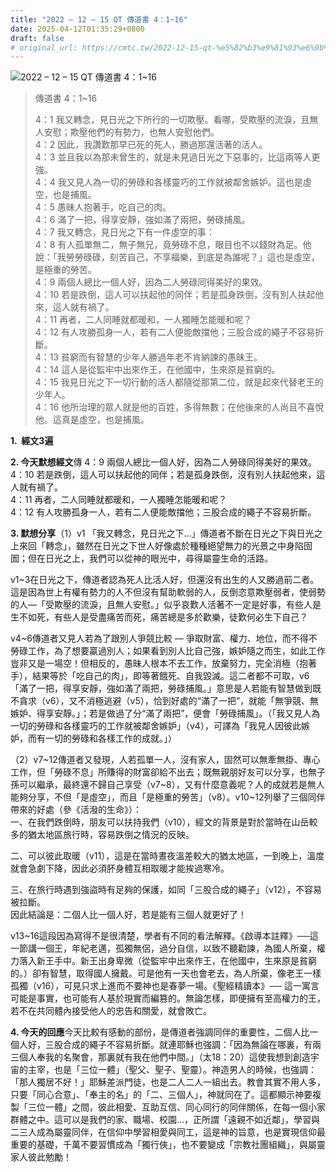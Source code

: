 ```yaml
---
title: "2022 – 12 – 15 QT 傳道書 4：1~16"
date: 2025-04-12T01:35:29+0800
draft: false
# original_url: https://cmtc.tw/2022-12-15-qt-%e5%82%b3%e9%81%93%e6%9b%b8-4%ef%bc%9a116
---
```


![2022 – 12 – 15 QT 傳道書 4：1\~16](/images/qt.jpg  "2022 – 12 – 15 QT 傳道書 4：1\~16")

> 傳道書 4：1\~16
>
> 4：1 我又轉念，見日光之下所行的一切欺壓。看哪，受欺壓的流淚，且無人安慰；欺壓他們的有勢力，也無人安慰他們。  
> 4：2 因此，我讚歎那早已死的死人，勝過那還活著的活人。  
> 4：3 並且我以為那未曾生的，就是未見過日光之下惡事的，比這兩等人更強。  
> 4：4 我又見人為一切的勞碌和各樣靈巧的工作就被鄰舍嫉妒。這也是虛空，也是捕風。  
> 4：5 愚昧人抱著手，吃自己的肉。  
> 4：6 滿了一把，得享安靜，強如滿了兩把，勞碌捕風。  
> 4：7 我又轉念，見日光之下有一件虛空的事：  
> 4：8 有人孤單無二，無子無兄，竟勞碌不息，眼目也不以錢財為足。他說：「我勞勞碌碌，刻苦自己，不享福樂，到底是為誰呢？」這也是虛空，是極重的勞苦。  
> 4：9 兩個人總比一個人好，因為二人勞碌同得美好的果效。  
> 4：10 若是跌倒，這人可以扶起他的同伴；若是孤身跌倒，沒有別人扶起他來，這人就有禍了。  
> 4：11 再者，二人同睡就都暖和，一人獨睡怎能暖和呢？  
> 4：12 有人攻勝孤身一人，若有二人便能敵擋他；三股合成的繩子不容易折斷。  
> 4：13 貧窮而有智慧的少年人勝過年老不肯納諫的愚昧王。  
> 4：14 這人是從監牢中出來作王，在他國中，生來原是貧窮的。  
> 4：15 我見日光之下一切行動的活人都隨從那第二位，就是起來代替老王的少年人。  
> 4：16 他所治理的眾人就是他的百姓，多得無數；在他後來的人尚且不喜悅他。這真是虛空，也是捕風。

**1.  經文3遍**

**2. 今天默想經文**傳 4：9 兩個人總比一個人好，因為二人勞碌同得美好的果效。  
4：10 若是跌倒，這人可以扶起他的同伴；若是孤身跌倒，沒有別人扶起他來，這人就有禍了。  
4：11 再者，二人同睡就都暖和，一人獨睡怎能暖和呢？  
4：12 有人攻勝孤身一人，若有二人便能敵擋他；三股合成的繩子不容易折斷。

**3. 默想分享**（1）v1 「我又轉念，見日光之下…」傳道者不斷在日光之下與日光之上來回「轉念」，雖然在日光之下世人好像處於種種絕望無力的光景之中身陷囹圄；但在日光之上，我們可以從神的眼光中，尋得屬靈生命的活路。

v1\~3在日光之下，傳道者認為死人比活人好，但還沒有出生的人又勝過前二者。這是因為世上有權有勢力的人不但沒有幫助軟弱的人，反倒恣意欺壓弱者，使弱勢的人—「受欺壓的流淚，且無人安慰。」似乎哀歎人活著不一定是好事，有些人是生不如死，有些人是受盡痛苦而死，痛苦總是多於歡樂，徒歎何必生下自己？

v4\~6傳道者又見人若為了跟別人爭競比較 — 爭取財富、權力、地位，而不得不勞碌工作，為了想要贏過別人；如果看到別人比自己強，嫉妒隨之而生，如此工作豈非又是一場空！但相反的，愚昧人根本不去工作，放棄努力，完全消極（抱著手），結果等於「吃自己的肉」，即等著餓死、自我毀滅。這二者都不可取，v6「滿了一把，得享安靜，強如滿了兩把，勞碌捕風。」意思是人若能有智慧做到既不貪求（v6），又不消極逃避（v5），恰到好處的“滿了一把”，就能「無爭競、無嫉妒、得享安靜。」；若是做過了分“滿了兩把”，便會「勞碌捕風」。（「我又見人為一切的勞碌和各樣靈巧的工作就被鄰舍嫉妒」（v4），可譯為「我見人因彼此嫉妒，而有一切的勞碌和各樣工作的成就。」）

（2）v7\~12傳道者又發現，人若孤單一人，沒有家人，固然可以無牽無掛、專心工作，但「勞碌不息」所賺得的財富卻給不出去；既無親朋好友可以分享，也無子孫可以繼承，最終還不歸自己享受（v7\~8），又有什麼意義呢？人的成就若是無人能夠分享，不但「是虛空」，而且「是極重的勞苦」（v8）。v10\~12列舉了三個同伴帶來的好處（參《活潑的生命》）：  
一、在我們跌倒時，朋友可以扶持我們（v10），經文的背景是對於當時在山岳較多的猶太地區旅行時，容易跌倒之情況的反映。

二、可以彼此取暖（v11），這是在當時晝夜溫差較大的猶太地區，一到晚上，溫度就會急劇下降，因此必須肧身體互相取暖才能挨過寒冷。

三、在旅行時遇到強盜時有足夠的保護，如同「三股合成的繩子」（v12），不容易被拉斷。  
因此結論是：二個人比一個人好，若是能有三個人就更好了！

v13\~16這段因為寫得不是很清楚，學者有不同的看法解釋。《啟導本註釋》──這一節講一個王，年紀老邁，孤獨無侶，過分自信，以致不聽勸諫，為國人所棄，權力落入新王手中。新王出身卑微（從監牢中出來作王，在他國中，生來原是貧窮的。）卻有智慧，取得國人擁戴。可是他有一天也會老去，為人所棄，像老王一樣孤獨（v16），可見只求上進而不要神也是春夢一場。《聖經精讀本》── 這一寓言可能是事實，也可能有人基於現實而編篡的。無論怎樣，即便擁有至高權力的王，若不在共同體內接受他人的忠告和關愛，就會敗亡。

**4. 今天的回應**今天比較有感動的部份，是傳道者強調同伴的重要性，二個人比一個人好，三股合成的繩子不容易折斷。就連耶穌也強調：「因為無論在哪裏，有兩三個人奉我的名聚會，那裏就有我在他們中間。」（太18：20）這使我想到創造宇宙的主宰，也是「三位一體」（聖父、聖子、聖靈）。神造男人的時候，也強調：「那人獨居不好！」耶穌差派門徒，也是二人二人一組出去。教會其實不用人多，只要「同心合意」、「奉主的名」的「二、三個人」，神就同在了。這都顯示神要複製「三位一體」之間，彼此相愛、互助互信、同心同行的同伴關係，在每一個小家群體之中。這可以是我們的家、職場、校園…，正所謂「遠親不如近鄰」，學習與二三人成為屬靈同伴，在信仰中學習相愛與同工，這是神的旨意，也是實現信仰最重要的基礎，千萬不要習慣成為「獨行俠」，也不要變成「宗教社團組織」，與屬靈家人彼此勉勵！